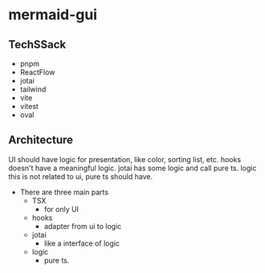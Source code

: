# mermaid-gui

## TechSSack

- pnpm
- ReactFlow
- jotai
- tailwind
- vite
- vitest
- oval

## Architecture

UI should have logic for presentation, like color, sorting list, etc.
hooks doesn't have a meaningful logic.
jotai has some logic and call pure ts.
logic this is not related to ui, pure ts should have.

- There are three main parts
  - TSX
    - for only UI
  - hooks
    - adapter from ui to logic
  - jotai
    - like a interface of logic
  - logic
    - pure ts.
